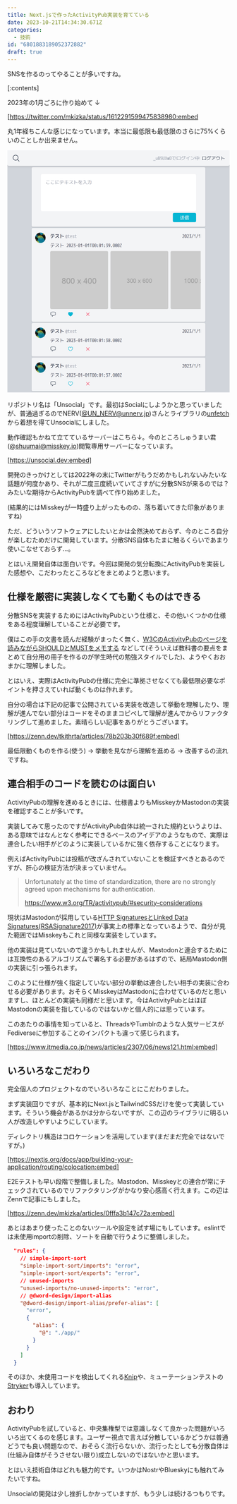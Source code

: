 ```yaml
---
title: Next.jsで作ったActivityPub実装を育てている
date: 2023-10-21T14:34:30.671Z
categories:
  - 技術
id: "6801883189052372882"
draft: true
---
```


SNSを作るのってやることが多いですね。

<!-- more -->

[:contents]

2023年の1月ごろに作り始めて ↓

[https://twitter.com/mkizka/status/1612291599475838980:embed

丸1年経ちこんな感じになっています。本当に最低限も最低限のさらに75%くらいのことしか出来ません。

![Unsocialの現状のデザイン](https://raw.githubusercontent.com/mkizka/unsocial/main/screenshot1.png)

リポジトリ名は「Unsocial」です。最初はSocialにしようかと思っていましたが、普通過ぎるのでNERV([@UN_NERV@unnerv.jp](https://unnerv.jp/@UN_NERV))さんとライブラリの[unfetch](https://www.npmjs.com/package/unfetch)から着想を得てUnsocialにしました。

動作確認もかねて立てているサーバーはこちら↓。今のところしゅうまい君([@shuumai@misskey.io](https://misskey.io/@shuumai))閲覧専用サーバーになっています。

[https://unsocial.dev:embed]

開発のきっかけとしては2022年の末にTwitterがもうだめかもしれないみたいな話題が何度かあり、それが二度三度続いていてさすがに分散SNSが来るのでは？みたいな期待からActivityPubを調べて作り始めました。

(結果的にはMisskeyが一時盛り上がったものの、落ち着いてきた印象がありますね)

ただ、どういうソフトウェアにしたいとかは全然決めておらず、今のところ自分が楽しむためだけに開発しています。分散SNS自体もたまに触るくらいであまり使いこなせておらず...。

とはいえ開発自体は面白いです。今回は開発の気分転換にActivityPubを実装した感想や、こだわったところなどをまとめようと思います。

## 仕様を厳密に実装しなくても動くものはできる

分散SNSを実装するためにはActivityPubという仕様と、その他いくつかの仕様をある程度理解していることが必要です。

僕はこの手の文書を読んだ経験がまったく無く、[W3CのActivityPubのページを読みながらSHOULDとMUSTをメモする](https://scrapbox.io/mkizka/ActivityPub%E4%BB%95%E6%A7%98%E3%81%AEMUST%E3%81%A8SHOULD%E3%81%BE%E3%81%A8%E3%82%81) などして(そういえば教科書の要点をまとめて自分用の冊子を作るのが学生時代の勉強スタイルでした)、ようやくおおまかに理解しました。

とはいえ、実際はActivityPubの仕様に完全に準拠させなくても最低限必要なポイントを押さえていれば動くものは作れます。

自分の場合は下記の記事で公開されている実装を改造して挙動を理解したり、理解が進んでない部分はコードをそのままコピペして理解が進んでからリファクタリングして進めました。素晴らしい記事をありがとうございます。

[https://zenn.dev/tkithrta/articles/78b203b30f689f:embed]

最低限動くものを作る(使う) → 挙動を見ながら理解を進める → 改善するの流れですね。

## 連合相手のコードを読むのは面白い

ActivityPubの理解を進めるときには、仕様書よりもMisskeyかMastodonの実装を確認することが多いです。

実装してみて思ったのですがActivityPub自体は統一された規約というよりは、ある意味ではなんとなく参考にできるベースのアイデアのようなもので、実際は連合したい相手がどのように実装しているかに強く依存することになります。

例えばActivityPubには投稿が改ざんされていないことを検証すべきとあるのですが、肝心の検証方法が決まっていません。

> Unfortunately at the time of standardization, there are no strongly agreed upon mechanisms for authentication.
>
> https://www.w3.org/TR/activitypub/#security-considerations

現状はMastodonが採用している[HTTP SignaturesとLinked Data Signatures(RSASignature2017)](https://docs.joinmastodon.org/spec/security/)が事実上の標準となっているようで、自分が見た範囲ではMisskeyもこれと同様な実装をしています。

他の実装は見ていないので違うかもしれませんが、Mastodonと連合するためには互換性のあるアルゴリズムで署名する必要があるはずので、結局Mastodon側の実装に引っ張られます。

このように仕様が強く指定していない部分の挙動は連合したい相手の実装に合わせる必要があります。おそらくMisskeyはMastodonに合わせているのだと思いますし、ほとんどの実装も同様だと思います。今はActivityPubとはほぼMastodonの実装を指しているのではないかと個人的には思っています。

このあたりの事情を知っていると、ThreadsやTumblrのような人気サービスがFediverseに参加することのインパクトも違って感じられます。

[https://www.itmedia.co.jp/news/articles/2307/06/news121.html:embed]

## いろいろなこだわり
完全個人のプロジェクトなのでいろいろなことにこだわりました。

まず実装回りですが、基本的にNext.jsとTailwindCSSだけを使って実装しています。そういう機会があるかは分からないですが、この辺のライブラリに明るい人が改造しやすいようにしています。

ディレクトリ構造はコロケーションを活用しています(まだまだ完全ではないですが。)

[https://nextjs.org/docs/app/building-your-application/routing/colocation:embed]

E2Eテストも早い段階で整備しました。Mastodon、Misskeyとの連合が常にチェックされているのでリファクタリングがかなり安心感高く行えます。この辺はZennで記事にもしました。

[https://zenn.dev/mkizka/articles/0fffa3b147c72a:embed]

あとはあまり使ったことのないツールや設定を試す場にもしています。eslintでは未使用importの削除、ソートを自動で行うように整備しました。

```json
  "rules": {
    // simple-import-sort
    "simple-import-sort/imports": "error",
    "simple-import-sort/exports": "error",
    // unused-imports
    "unused-imports/no-unused-imports": "error",
    // @dword-design/import-alias
    "@dword-design/import-alias/prefer-alias": [
      "error",
      {
        "alias": {
          "@": "./app/"
        }
      }
    ]
  }
```

そのほか、未使用コードを検出してくれる[Knip](https://knip.dev/)や、ミューテーションテストの[Stryker](https://stryker-mutator.io/)も導入しています。

## おわり

ActivityPubを試していると、中央集権型では意識しなくて良かった問題がいろいろ出てくるのを感じます。ユーザー視点で言えば分散しているかどうかは普通どうでも良い問題なので、おそらく流行らないか、流行ったとしても分散自体は(仕組み自体がそうさせない限り)成立しないのではないかと思います。

とはいえ技術自体はどれも魅力的です。いつかはNostrやBlueskyにも触れてみたいですね。

Unsocialの開発は少し挫折しかかっていますが、もう少しは続けるつもりです。
